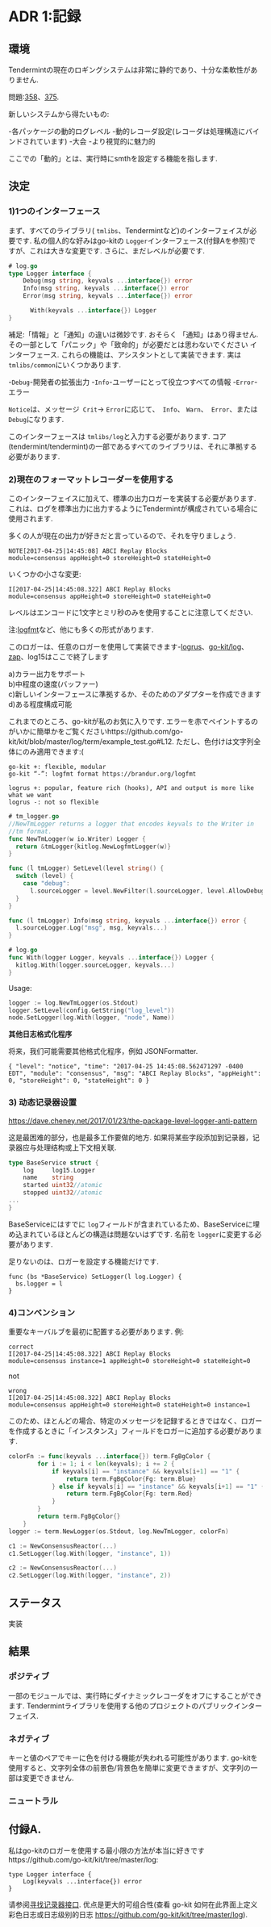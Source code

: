 # ADR 1:記録

## 環境

Tendermintの現在のロギングシステムは非常に静的であり、十分な柔軟性がありません.

問題:[358](https://github.com/tendermint/tendermint/issues/358)、[375](https://github.com/tendermint/tendermint/issues/375).

新しいシステムから得たいもの:

-各パッケージの動的ログレベル
-動的レコーダ設定(レコーダは処理構造にバインドされています)
-大会
-より視覚的に魅力的

ここでの「動的」とは、実行時にsmthを設定する機能を指します.

## 決定

### 1)1つのインターフェース

まず、すべてのライブラリ( `tmlibs`、Tendermintなど)のインターフェイスが必要です. 私の個人的な好みはgo-kitの `Logger`インターフェース(付録Aを参照)ですが、これは大きな変更です. さらに、まだレベルが必要です.

```go
# log.go
type Logger interface {
    Debug(msg string, keyvals ...interface{}) error
    Info(msg string, keyvals ...interface{}) error
    Error(msg string, keyvals ...interface{}) error

	  With(keyvals ...interface{}) Logger
}
```

補足:「情報」と「通知」の違いは微妙です. おそらく
「通知」はあり得ません. その一部として「パニック」や「致命的」が必要だとは思わないでください
インターフェース. これらの機能は、アシスタントとして実装できます. 実は
`tmlibs/common`にいくつかあります.

-`Debug`-開発者の拡張出力
-`Info`-ユーザーにとって役立つすべての情報
-`Error`-エラー

`Notice`は、メッセージ` Crit`-> `Error`に応じて、` Info`、 `Warn`、` Error`、または `Debug`になります.

このインターフェースは `tmlibs/log`と入力する必要があります. コア(tendermint/tendermint)の一部であるすべてのライブラリは、それに準拠する必要があります.

### 2)現在のフォーマットレコーダーを使用する

このインターフェイスに加えて、標準の出力ロガーを実装する必要があります.これは、ログを標準出力に出力するようにTendermintが構成されている場合に使用されます.

多くの人が現在の出力が好きだと言っているので、それを守りましょう.

```
NOTE[2017-04-25|14:45:08] ABCI Replay Blocks                       module=consensus appHeight=0 storeHeight=0 stateHeight=0
```

いくつかの小さな変更:

```
I[2017-04-25|14:45:08.322] ABCI Replay Blocks            module=consensus appHeight=0 storeHeight=0 stateHeight=0
```

レベルはエンコードに1文字とミリ秒のみを使用することに注意してください.

注:[logfmt](https://brandur.org/logfmt)など、他にも多くの形式があります.

このロガーは、任意のロガーを使用して実装できます-[logrus](https://github.com/sirupsen/logrus)、[go-kit/log](https://github.com/go-kit/kit/tree/master/log)、[zap](https://github.com/uber-go/zap)、log15はここで終了します

a)カラー出力をサポート<br>
b)中程度の速度(バッファー)<br>
c)新しいインターフェースに準拠するか、そのためのアダプターを作成できます<br>
d)ある程度構成可能<br>

これまでのところ、go-kitが私のお気に入りです. エラーを赤でペイントするのがいかに簡単かをご覧くださいhttps://github.com/go-kit/kit/blob/master/log/term/example_test.go#L12. ただし、色付けは文字列全体にのみ適用できます:(

```
go-kit +: flexible, modular
go-kit “-”: logfmt format https://brandur.org/logfmt

logrus +: popular, feature rich (hooks), API and output is more like what we want
logrus -: not so flexible
```

```go
# tm_logger.go
//NewTmLogger returns a logger that encodes keyvals to the Writer in
//tm format.
func NewTmLogger(w io.Writer) Logger {
  return &tmLogger{kitlog.NewLogfmtLogger(w)}
}

func (l tmLogger) SetLevel(level string() {
  switch (level) {
    case "debug":
      l.sourceLogger = level.NewFilter(l.sourceLogger, level.AllowDebug())
  }
}

func (l tmLogger) Info(msg string, keyvals ...interface{}) error {
  l.sourceLogger.Log("msg", msg, keyvals...)
}

# log.go
func With(logger Logger, keyvals ...interface{}) Logger {
  kitlog.With(logger.sourceLogger, keyvals...)
}
```

Usage:

```go
logger := log.NewTmLogger(os.Stdout)
logger.SetLevel(config.GetString("log_level"))
node.SetLogger(log.With(logger, "node", Name))
```

**其他日志格式化程序**

将来，我们可能需要其他格式化程序，例如 JSONFormatter.

```
{ "level": "notice", "time": "2017-04-25 14:45:08.562471297 -0400 EDT", "module": "consensus", "msg": "ABCI Replay Blocks", "appHeight": 0, "storeHeight": 0, "stateHeight": 0 }
```

### 3) 动态记录器设置

https://dave.cheney.net/2017/01/23/the-package-level-logger-anti-pattern

这是最困难的部分，也是最多工作要做的地方. 如果将某些字段添加到记录器，记录器应与处理结构或上下文相关联.

```go
type BaseService struct {
    log     log15.Logger
    name    string
    started uint32//atomic
    stopped uint32//atomic
...
}
```

BaseServiceにはすでに `log`フィールドが含まれているため、BaseServiceに埋め込まれているほとんどの構造は問題ないはずです. 名前を `logger`に変更する必要があります.

足りないのは、ロガーを設定する機能だけです.

```
func (bs *BaseService) SetLogger(l log.Logger) {
  bs.logger = l
}
```

### 4)コンベンション

重要なキーバルブを最初に配置する必要があります. 例:

```
correct
I[2017-04-25|14:45:08.322] ABCI Replay Blocks                       module=consensus instance=1 appHeight=0 storeHeight=0 stateHeight=0
```

not

```
wrong
I[2017-04-25|14:45:08.322] ABCI Replay Blocks                       module=consensus appHeight=0 storeHeight=0 stateHeight=0 instance=1
```

このため、ほとんどの場合、特定のメッセージを記録するときではなく、ロガーを作成するときに「インスタンス」フィールドをロガーに追加する必要があります.

```go
colorFn := func(keyvals ...interface{}) term.FgBgColor {
		for i := 1; i < len(keyvals); i += 2 {
			if keyvals[i] == "instance" && keyvals[i+1] == "1" {
				return term.FgBgColor{Fg: term.Blue}
			} else if keyvals[i] == "instance" && keyvals[i+1] == "1" {
				return term.FgBgColor{Fg: term.Red}
			}
		}
		return term.FgBgColor{}
	}
logger := term.NewLogger(os.Stdout, log.NewTmLogger, colorFn)

c1 := NewConsensusReactor(...)
c1.SetLogger(log.With(logger, "instance", 1))

c2 := NewConsensusReactor(...)
c2.SetLogger(log.With(logger, "instance", 2))
```

## ステータス

実装

## 結果

### ポジティブ

一部のモジュールでは、実行時にダイナミックレコーダをオフにすることができます. Tendermintライブラリを使用する他のプロジェクトのパブリックインターフェイス.

### ネガティブ

キーと値のペアでキーに色を付ける機能が失われる可能性があります. go-kitを使用すると、文字列全体の前景色/背景色を簡単に変更できますが、文字列の一部は変更できません.

### ニュートラル

## 付録A.

私はgo-kitのロガーを使用する最小限の方法が本当に好きですhttps://github.com/go-kit/kit/tree/master/log:

```
type Logger interface {
    Log(keyvals ...interface{}) error
}
```

请参阅[寻找记录器接口](https://go-talks.appspot.com/github.com/ChrisHines/talks/structured-logging/structured-logging.slide). 优点是更大的可组合性(查看 go-kit 如何在此界面上定义彩色日志或日志级别的日志 https://github.com/go-kit/kit/tree/master/log).
